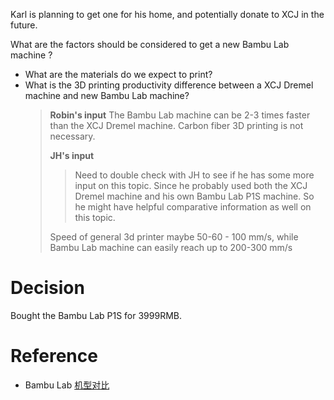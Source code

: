 Karl is planning to get one for his home, and potentially donate to XCJ in the future.

What are the factors should be considered to get a new Bambu Lab machine ?
- What are the materials do we expect to print?
- What is the 3D printing productivity difference between a XCJ Dremel machine and new Bambu Lab machine?
    > **Robin's input**
    > The Bambu Lab machine can be 2-3 times faster than the XCJ Dremel machine.
    > Carbon fiber 3D printing is not necessary.
    > 
    > 
    > **JH's input**
    > > Need to double check with JH to see if he has some more input on this topic.
    > > Since he probably used both the XCJ Dremel machine and his own Bambu Lab P1S machine.
    > > So he might have helpful comparative information as well on this topic.
    >
    > Speed of general 3d printer maybe 50-60 - 100 mm/s, while  Bambu Lab machine can easily reach up to 200-300 mm/s 
    > 


# Decision

Bought the Bambu Lab P1S for 3999RMB.



# Reference
- Bambu Lab [机型对比](https://bambulab.cn/zh-cn/compare)
